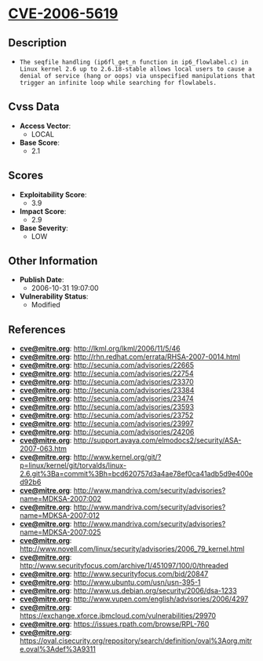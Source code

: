 
# [CVE-2006-5619](http://lkml.org/lkml/2006/11/5/46)

## Description

- `The seqfile handling (ip6fl_get_n function in ip6_flowlabel.c) in Linux kernel 2.6 up to 2.6.18-stable allows local users to cause a denial of service (hang or oops) via unspecified manipulations that trigger an infinite loop while searching for flowlabels.`

## Cvss Data

- **Access Vector**:
  - LOCAL
- **Base Score**:
  - 2.1

## Scores

- **Exploitability Score**:
  - 3.9
- **Impact Score**:
  - 2.9
- **Base Severity**:
  - LOW

## Other Information

- **Publish Date**:
  - 2006-10-31 19:07:00
- **Vulnerability Status**:
  - Modified

## References

- **cve@mitre.org**: http://lkml.org/lkml/2006/11/5/46
- **cve@mitre.org**: http://rhn.redhat.com/errata/RHSA-2007-0014.html
- **cve@mitre.org**: http://secunia.com/advisories/22665
- **cve@mitre.org**: http://secunia.com/advisories/22754
- **cve@mitre.org**: http://secunia.com/advisories/23370
- **cve@mitre.org**: http://secunia.com/advisories/23384
- **cve@mitre.org**: http://secunia.com/advisories/23474
- **cve@mitre.org**: http://secunia.com/advisories/23593
- **cve@mitre.org**: http://secunia.com/advisories/23752
- **cve@mitre.org**: http://secunia.com/advisories/23997
- **cve@mitre.org**: http://secunia.com/advisories/24206
- **cve@mitre.org**: http://support.avaya.com/elmodocs2/security/ASA-2007-063.htm
- **cve@mitre.org**: http://www.kernel.org/git/?p=linux/kernel/git/torvalds/linux-2.6.git%3Ba=commit%3Bh=bcd620757d3a4ae78ef0ca41adb5d9e400ed92b6
- **cve@mitre.org**: http://www.mandriva.com/security/advisories?name=MDKSA-2007:002
- **cve@mitre.org**: http://www.mandriva.com/security/advisories?name=MDKSA-2007:012
- **cve@mitre.org**: http://www.mandriva.com/security/advisories?name=MDKSA-2007:025
- **cve@mitre.org**: http://www.novell.com/linux/security/advisories/2006_79_kernel.html
- **cve@mitre.org**: http://www.securityfocus.com/archive/1/451097/100/0/threaded
- **cve@mitre.org**: http://www.securityfocus.com/bid/20847
- **cve@mitre.org**: http://www.ubuntu.com/usn/usn-395-1
- **cve@mitre.org**: http://www.us.debian.org/security/2006/dsa-1233
- **cve@mitre.org**: http://www.vupen.com/english/advisories/2006/4297
- **cve@mitre.org**: https://exchange.xforce.ibmcloud.com/vulnerabilities/29970
- **cve@mitre.org**: https://issues.rpath.com/browse/RPL-760
- **cve@mitre.org**: https://oval.cisecurity.org/repository/search/definition/oval%3Aorg.mitre.oval%3Adef%3A9311
